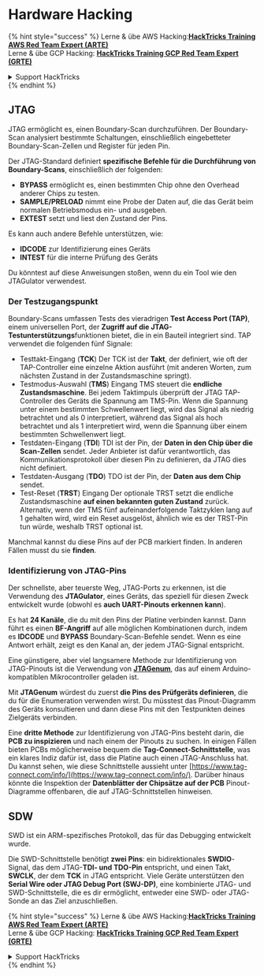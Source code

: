 # Hardware Hacking

{% hint style="success" %}
Lerne & übe AWS Hacking:<img src="/.gitbook/assets/arte.png" alt="" data-size="line">[**HackTricks Training AWS Red Team Expert (ARTE)**](https://training.hacktricks.xyz/courses/arte)<img src="/.gitbook/assets/arte.png" alt="" data-size="line">\
Lerne & übe GCP Hacking: <img src="/.gitbook/assets/grte.png" alt="" data-size="line">[**HackTricks Training GCP Red Team Expert (GRTE)**<img src="/.gitbook/assets/grte.png" alt="" data-size="line">](https://training.hacktricks.xyz/courses/grte)

<details>

<summary>Support HackTricks</summary>

* Überprüfe die [**Abonnementpläne**](https://github.com/sponsors/carlospolop)!
* **Tritt der** 💬 [**Discord-Gruppe**](https://discord.gg/hRep4RUj7f) oder der [**Telegram-Gruppe**](https://t.me/peass) bei oder **folge** uns auf **Twitter** 🐦 [**@hacktricks\_live**](https://twitter.com/hacktricks\_live)**.**
* **Teile Hacking-Tricks, indem du PRs zu den** [**HackTricks**](https://github.com/carlospolop/hacktricks) und [**HackTricks Cloud**](https://github.com/carlospolop/hacktricks-cloud) GitHub-Repos einreichst.

</details>
{% endhint %}

## JTAG

JTAG ermöglicht es, einen Boundary-Scan durchzuführen. Der Boundary-Scan analysiert bestimmte Schaltungen, einschließlich eingebetteter Boundary-Scan-Zellen und Register für jeden Pin.

Der JTAG-Standard definiert **spezifische Befehle für die Durchführung von Boundary-Scans**, einschließlich der folgenden:

* **BYPASS** ermöglicht es, einen bestimmten Chip ohne den Overhead anderer Chips zu testen.
* **SAMPLE/PRELOAD** nimmt eine Probe der Daten auf, die das Gerät beim normalen Betriebsmodus ein- und ausgeben.
* **EXTEST** setzt und liest den Zustand der Pins.

Es kann auch andere Befehle unterstützen, wie:

* **IDCODE** zur Identifizierung eines Geräts
* **INTEST** für die interne Prüfung des Geräts

Du könntest auf diese Anweisungen stoßen, wenn du ein Tool wie den JTAGulator verwendest.

### Der Testzugangspunkt

Boundary-Scans umfassen Tests des vieradrigen **Test Access Port (TAP)**, einem universellen Port, der **Zugriff auf die JTAG-Testunterstützungs**funktionen bietet, die in ein Bauteil integriert sind. TAP verwendet die folgenden fünf Signale:

* Testtakt-Eingang (**TCK**) Der TCK ist der **Takt**, der definiert, wie oft der TAP-Controller eine einzelne Aktion ausführt (mit anderen Worten, zum nächsten Zustand in der Zustandsmaschine springt).
* Testmodus-Auswahl (**TMS**) Eingang TMS steuert die **endliche Zustandsmaschine**. Bei jedem Taktimpuls überprüft der JTAG TAP-Controller des Geräts die Spannung am TMS-Pin. Wenn die Spannung unter einem bestimmten Schwellenwert liegt, wird das Signal als niedrig betrachtet und als 0 interpretiert, während das Signal als hoch betrachtet und als 1 interpretiert wird, wenn die Spannung über einem bestimmten Schwellenwert liegt.
* Testdaten-Eingang (**TDI**) TDI ist der Pin, der **Daten in den Chip über die Scan-Zellen** sendet. Jeder Anbieter ist dafür verantwortlich, das Kommunikationsprotokoll über diesen Pin zu definieren, da JTAG dies nicht definiert.
* Testdaten-Ausgang (**TDO**) TDO ist der Pin, der **Daten aus dem Chip** sendet.
* Test-Reset (**TRST**) Eingang Der optionale TRST setzt die endliche Zustandsmaschine **auf einen bekannten guten Zustand** zurück. Alternativ, wenn der TMS fünf aufeinanderfolgende Taktzyklen lang auf 1 gehalten wird, wird ein Reset ausgelöst, ähnlich wie es der TRST-Pin tun würde, weshalb TRST optional ist.

Manchmal kannst du diese Pins auf der PCB markiert finden. In anderen Fällen musst du sie **finden**.

### Identifizierung von JTAG-Pins

Der schnellste, aber teuerste Weg, JTAG-Ports zu erkennen, ist die Verwendung des **JTAGulator**, eines Geräts, das speziell für diesen Zweck entwickelt wurde (obwohl es **auch UART-Pinouts erkennen kann**).

Es hat **24 Kanäle**, die du mit den Pins der Platine verbinden kannst. Dann führt es einen **BF-Angriff** auf alle möglichen Kombinationen durch, indem es **IDCODE** und **BYPASS** Boundary-Scan-Befehle sendet. Wenn es eine Antwort erhält, zeigt es den Kanal an, der jedem JTAG-Signal entspricht.

Eine günstigere, aber viel langsamere Methode zur Identifizierung von JTAG-Pinouts ist die Verwendung von [**JTAGenum**](https://github.com/cyphunk/JTAGenum/), das auf einem Arduino-kompatiblen Mikrocontroller geladen ist.

Mit **JTAGenum** würdest du zuerst **die Pins des Prüfgeräts definieren**, die du für die Enumeration verwenden wirst. Du müsstest das Pinout-Diagramm des Geräts konsultieren und dann diese Pins mit den Testpunkten deines Zielgeräts verbinden.

Eine **dritte Methode** zur Identifizierung von JTAG-Pins besteht darin, die **PCB zu inspizieren** und nach einem der Pinouts zu suchen. In einigen Fällen bieten PCBs möglicherweise bequem die **Tag-Connect-Schnittstelle**, was ein klares Indiz dafür ist, dass die Platine auch einen JTAG-Anschluss hat. Du kannst sehen, wie diese Schnittstelle aussieht unter [https://www.tag-connect.com/info/](https://www.tag-connect.com/info/). Darüber hinaus könnte die Inspektion der **Datenblätter der Chipsätze auf der PCB** Pinout-Diagramme offenbaren, die auf JTAG-Schnittstellen hinweisen.

## SDW

SWD ist ein ARM-spezifisches Protokoll, das für das Debugging entwickelt wurde.

Die SWD-Schnittstelle benötigt **zwei Pins**: ein bidirektionales **SWDIO**-Signal, das dem JTAG-**TDI- und TDO-Pin** entspricht, und einen Takt, **SWCLK**, der dem **TCK** in JTAG entspricht. Viele Geräte unterstützen den **Serial Wire oder JTAG Debug Port (SWJ-DP)**, eine kombinierte JTAG- und SWD-Schnittstelle, die es dir ermöglicht, entweder eine SWD- oder JTAG-Sonde an das Ziel anzuschließen.

{% hint style="success" %}
Lerne & übe AWS Hacking:<img src="/.gitbook/assets/arte.png" alt="" data-size="line">[**HackTricks Training AWS Red Team Expert (ARTE)**](https://training.hacktricks.xyz/courses/arte)<img src="/.gitbook/assets/arte.png" alt="" data-size="line">\
Lerne & übe GCP Hacking: <img src="/.gitbook/assets/grte.png" alt="" data-size="line">[**HackTricks Training GCP Red Team Expert (GRTE)**<img src="/.gitbook/assets/grte.png" alt="" data-size="line">](https://training.hacktricks.xyz/courses/grte)

<details>

<summary>Support HackTricks</summary>

* Überprüfe die [**Abonnementpläne**](https://github.com/sponsors/carlospolop)!
* **Tritt der** 💬 [**Discord-Gruppe**](https://discord.gg/hRep4RUj7f) oder der [**Telegram-Gruppe**](https://t.me/peass) bei oder **folge** uns auf **Twitter** 🐦 [**@hacktricks\_live**](https://twitter.com/hacktricks\_live)**.**
* **Teile Hacking-Tricks, indem du PRs zu den** [**HackTricks**](https://github.com/carlospolop/hacktricks) und [**HackTricks Cloud**](https://github.com/carlospolop/hacktricks-cloud) GitHub-Repos einreichst.

</details>
{% endhint %}
